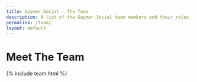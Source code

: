 ```yaml
---
title: Gaymer.Social - The Team
description: A list of the Gaymer.Social team members and their roles.
permalink: /team/
layout: default
---
```

# Meet The Team

{% include team.html %}
